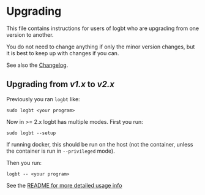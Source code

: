 # Upgrading

This file contains instructions for users of logbt who are upgrading from
one version to another.

You do not need to change anything if only the minor version changes, but it
is best to keep up with changes if you can.

See also the [Changelog](CHANGELOG.md).

## Upgrading from *v1.x* to *v2.x*

Previously you ran `logbt` like:

```
sudo logbt <your program>
```

Now in >= 2.x logbt has multiple modes. First you run:

```
sudo logbt --setup
```

If running docker, this should be run on the host (not the container, unless the container is run in `--privileged` mode).

Then you run:

```
logbt -- <your program>
```

See the [README for more detailed usage info](README.md)